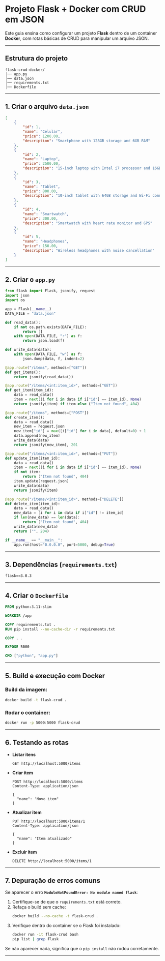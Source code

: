 # Projeto Flask + Docker com CRUD em JSON

Este guia ensina como configurar um projeto **Flask** dentro de um container **Docker**, com rotas básicas de CRUD para manipular um arquivo JSON.

---

## Estrutura do projeto

```
flask-crud-docker/
│── app.py
│── data.json
│── requirements.txt
│── Dockerfile
```

---

## 1. Criar o arquivo `data.json`

```json
[
    {
        "id": 1,
        "name": "Celular",
        "price": 1200.00,
        "description": "Smartphone with 128GB storage and 6GB RAM"
    },
    {
        "id": 2,
        "name": "Laptop",
        "price": 2500.00,
        "description": "15-inch laptop with Intel i7 processor and 16GB RAM"
    },
    {
        "id": 3,
        "name": "Tablet",
        "price": 800.00,
        "description": "10-inch tablet with 64GB storage and Wi-Fi connectivity"
    },
    {
        "id": 4,
        "name": "Smartwatch",
        "price": 300.00,
        "description": "Smartwatch with heart rate monitor and GPS"
    },
    {
        "id": 5,
        "name": "Headphones",
        "price": 150.00,
        "description": "Wireless headphones with noise cancellation"
    }
]
```

---

## 2. Criar o `app.py`

```python
from flask import Flask, jsonify, request
import json
import os

app = Flask(__name__)
DATA_FILE = "data.json"

def read_data():
    if not os.path.exists(DATA_FILE):
        return []
    with open(DATA_FILE, "r") as f:
        return json.load(f)

def write_data(data):
    with open(DATA_FILE, "w") as f:
        json.dump(data, f, indent=2)

@app.route("/items", methods=["GET"])
def get_items():
    return jsonify(read_data())

@app.route("/items/<int:item_id>", methods=["GET"])
def get_item(item_id):
    data = read_data()
    item = next((i for i in data if i["id"] == item_id), None)
    return jsonify(item) if item else ("Item not found", 404)

@app.route("/items", methods=["POST"])
def create_item():
    data = read_data()
    new_item = request.json
    new_item["id"] = max([i["id"] for i in data], default=0) + 1
    data.append(new_item)
    write_data(data)
    return jsonify(new_item), 201

@app.route("/items/<int:item_id>", methods=["PUT"])
def update_item(item_id):
    data = read_data()
    item = next((i for i in data if i["id"] == item_id), None)
    if not item:
        return ("Item not found", 404)
    item.update(request.json)
    write_data(data)
    return jsonify(item)

@app.route("/items/<int:item_id>", methods=["DELETE"])
def delete_item(item_id):
    data = read_data()
    new_data = [i for i in data if i["id"] != item_id]
    if len(new_data) == len(data):
        return ("Item not found", 404)
    write_data(new_data)
    return ("", 204)

if __name__ == "__main__":
    app.run(host="0.0.0.0", port=5000, debug=True)
```

---

## 3. Dependências (`requirements.txt`)

```
flask==3.0.3
```

---

## 4. Criar o `Dockerfile`

```dockerfile
FROM python:3.11-slim

WORKDIR /app

COPY requirements.txt .
RUN pip install --no-cache-dir -r requirements.txt

COPY . .

EXPOSE 5000

CMD ["python", "app.py"]
```

---

## 5. Build e execução com Docker

### Build da imagem:
```bash
docker build -t flask-crud .
```

### Rodar o container:
```bash
docker run -p 5000:5000 flask-crud
```

---

## 6. Testando as rotas

- **Listar itens**
  ```http
  GET http://localhost:5000/items
  ```

- **Criar item**
  ```http
  POST http://localhost:5000/items
  Content-Type: application/json

  {
    "name": "Novo item"
  }
  ```

- **Atualizar item**
  ```http
  PUT http://localhost:5000/items/1
  Content-Type: application/json

  {
    "name": "Item atualizado"
  }
  ```

- **Excluir item**
  ```http
  DELETE http://localhost:5000/items/1
  ```

---

## 7. Depuração de erros comuns

Se aparecer o erro **`ModuleNotFoundError: No module named flask`**:

1. Certifique-se de que o `requirements.txt` está correto.
2. Refaça o build sem cache:
   ```bash
   docker build --no-cache -t flask-crud .
   ```
3. Verifique dentro do container se o Flask foi instalado:
   ```bash
   docker run -it flask-crud bash
   pip list | grep Flask
   ```

Se não aparecer nada, significa que o `pip install` não rodou corretamente.

---
